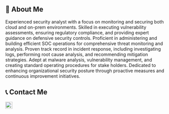 ## 👋 About Me
Experienced security analyst with a focus on monitoring and securing both cloud and on-prem environments. Skilled in 
executing vulnerability assessments, ensuring regulatory compliance, and providing expert guidance on defensive 
security controls. Proficient in administering and building efficient SOC operations for comprehensive threat monitoring 
and analysis. Proven track record in incident response, including investigating logs, performing root cause analysis, and 
recommending mitigation strategies. Adept at malware analysis, vulnerability management, and creating standard 
operating procedures for stake holders. Dedicated to enhancing organizational security posture through proactive 
measures and continuous improvement initiatives. 

## 📞 Contact Me

[<img align="left" alt="JoshMadakor | LinkedIn" width="22px" src="https://cdn.jsdelivr.net/npm/simple-icons@v3/icons/linkedin.svg" />][linkedin]

[linkedin]: https://www.linkedin.com/in/sivaram9137/
